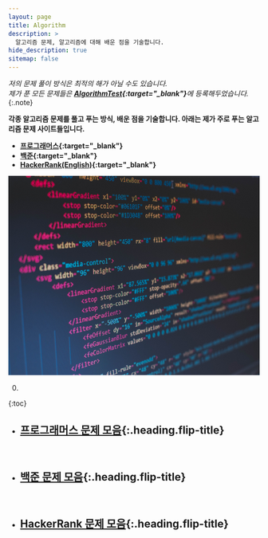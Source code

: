 ```yaml
---
layout: page
title: Algorithm
description: >
  알고리즘 문제, 알고리즘에 대해 배운 점을 기술합니다.
hide_description: true
sitemap: false
---
```

*저의 문제 풀이 방식은 최적의 해가 아닐 수도 있습니다.*<br>
*제가 푼 모든 문제들은 <strong>[AlgorithmTest](https://github.com/alpha-src/AlgorithmTest){:target="_blank"}</strong>에 등록해두었습니다.*
{:.note}

**각종 알고리즘 문제를 풀고 푸는 방식, 배운 점을 기술합니다. 아래는 제가 주로 푸는 알고리즘 문제 사이트들입니다.**

* **[프로그래머스](https://programmers.co.kr){:target="_blank"}**
* **[백준](https://www.acmicpc.net/){:target="_blank"}**
* **[HackerRank(English)](https://hackerrank.com){:target="_blank"}**

<img src="../assets/img/blog/algorithm.jpg" style="width:100%; height:400px;" />


0. 
{:toc}

* ## [프로그래머스 문제 모음]{:.heading.flip-title}

<br>

* ## [백준 문제 모음]{:.heading.flip-title}

<br>

* ## [HackerRank 문제 모음]{:.heading.flip-title}

[프로그래머스 문제 모음]: programmers/
[백준 문제 모음]: baekjoon/
[HackerRank 문제 모음]: hackerrank/
